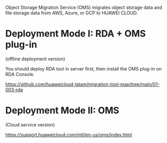 Object Storage Migration Service (OMS) migrates object storage data and file storage data from AWS, Azure, or GCP to HUAWEI CLOUD.



# Deployment Mode I: RDA + OMS plug-in

(offline deployment version)

You should deploy RDA tool in server first, then install the OMS plug-in on RDA Console.

https://github.com/huaweicloud-latam/migration-tool-map/tree/main/01-003-rda


# Deployment Mode II: OMS 

(Cloud service version)


https://support.huaweicloud.com/intl/en-us/oms/index.html




